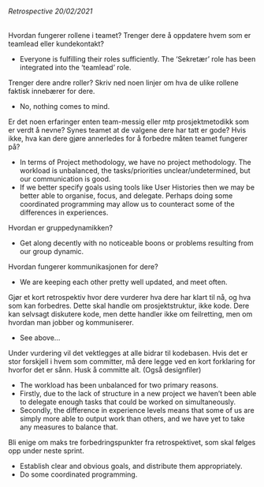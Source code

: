 ###### Retrospective 20/02/2021

Hvordan fungerer rollene i teamet? Trenger dere å oppdatere hvem som er teamlead eller kundekontakt?
 - Everyone is fulfilling their roles sufficiently. The ‘Sekretær’ role has been integrated into the ‘teamlead’ role.

Trenger dere andre roller? Skriv ned noen linjer om hva de ulike rollene faktisk innebærer for dere.
 - No, nothing comes to mind.

Er det noen erfaringer enten team-messig eller mtp prosjektmetodikk som er verdt å nevne?
Synes teamet at de valgene dere har tatt er gode? Hvis ikke, hva kan dere gjøre annerledes for å forbedre måten teamet fungerer på?
 - In terms of Project methodology, we have no project methodology. The workload is unbalanced, the tasks/priorities unclear/undetermined, but our communication is good.
 - If we better specify goals using tools like User Histories then we may be better able to organise, focus, and delegate.
Perhaps doing some coordinated programming may allow us to counteract some of the differences in experiences.

Hvordan er gruppedynamikken?
 - Get along decently with no noticeable boons or problems resulting from our group dynamic.

Hvordan fungerer kommunikasjonen for dere?
 - We are keeping each other pretty well updated, and meet often.

Gjør et kort retrospektiv hvor dere vurderer hva dere har klart til nå, og hva som kan forbedres. Dette skal handle om prosjektstruktur, ikke kode. Dere kan selvsagt diskutere kode, men dette handler ikke om feilretting, men om hvordan man jobber og kommuniserer.
 - See above...

Under vurdering vil det vektlegges at alle bidrar til kodebasen. Hvis det er stor forskjell i hvem som committer, må dere legge ved en kort forklaring for hvorfor det er sånn. Husk å committe alt. (Også designfiler)
 - The workload has been unbalanced for two primary reasons.
 - Firstly, due to the lack of structure in a new project we haven’t been able to delegate enough tasks that could be worked on simultaneously.
 - Secondly, the difference in experience levels means that some of us are simply more able to output work than others, and we have yet to take any measures to balance that.

Bli enige om maks tre forbedringspunkter fra retrospektivet, som skal følges opp under neste sprint.
 - Establish clear and obvious goals, and distribute them appropriately.
 - Do some coordinated programming.
